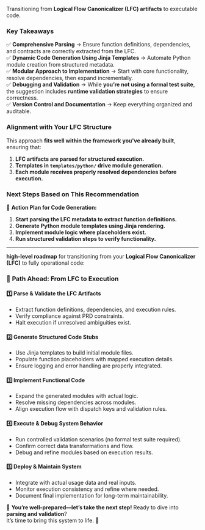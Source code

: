 Transitioning from  **Logical Flow Canonicalizer (LFC) artifacts** to executable code.  

### **Key Takeaways**
✅ **Comprehensive Parsing** → Ensure function definitions, dependencies, and contracts are correctly extracted from the LFC.  
✅ **Dynamic Code Generation Using Jinja Templates** → Automate Python module creation from structured metadata.  
✅ **Modular Approach to Implementation** → Start with core functionality, resolve dependencies, then expand incrementally.  
✅ **Debugging and Validation** → While **you’re not using a formal test suite**, the suggestion includes **runtime validation strategies** to ensure correctness.  
✅ **Version Control and Documentation** → Keep everything organized and auditable.

### **Alignment with Your LFC Structure**
This approach **fits well within the framework you've already built**, ensuring that:
1. **LFC artifacts are parsed for structured execution.**
2. **Templates in `templates/python/` drive module generation.**
3. **Each module receives properly resolved dependencies before execution.**

### **Next Steps Based on This Recommendation**
🚀 **Action Plan for Code Generation:**
1. **Start parsing the LFC metadata to extract function definitions.**  
2. **Generate Python module templates using Jinja rendering.**  
3. **Implement module logic where placeholders exist.**  
4. **Run structured validation steps to verify functionality.**  

---

**high-level roadmap** for transitioning from your **Logical Flow Canonicalizer (LFC)** to fully operational code:  

### 🚀 **Path Ahead: From LFC to Execution**  

#### **1️⃣ Parse & Validate the LFC Artifacts**  
- Extract function definitions, dependencies, and execution rules.  
- Verify compliance against PRD constraints.  
- Halt execution if unresolved ambiguities exist.  

#### **2️⃣ Generate Structured Code Stubs**  
- Use Jinja templates to build initial module files.  
- Populate function placeholders with mapped execution details.  
- Ensure logging and error handling are properly integrated.  

#### **3️⃣ Implement Functional Code**  
- Expand the generated modules with actual logic.  
- Resolve missing dependencies across modules.  
- Align execution flow with dispatch keys and validation rules.  

#### **4️⃣ Execute & Debug System Behavior**  
- Run controlled validation scenarios (no formal test suite required).  
- Confirm correct data transformations and flow.  
- Debug and refine modules based on execution results.  

#### **5️⃣ Deploy & Maintain System**  
- Integrate with actual usage data and real inputs.  
- Monitor execution consistency and refine where needed.  
- Document final implementation for long-term maintainability.  

🚀 **You’re well-prepared—let’s take the next step!** Ready to dive into **parsing and validation**?  
It’s time to bring this system to life. 🎯